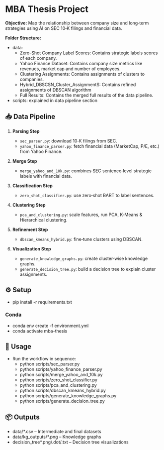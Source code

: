 # MBA Thesis Project

**Objective:** Map the relationship between company size and long‑term strategies using AI on SEC 10‑K filings and financial data.

**Folder Structure:**
   - data:
      -  Zero-Shot Company Label Scores: Contains strategic labels scores of each company.
      -  Yahoo Finance Dataset: Contains company size metrics like revenues, market cap and number of employees.
      -  Clustering Assignments: Contains assignments of clusters to companies.
      -  Hybrid_DBSCSN_Cluster_AssignmentS: Contains refined assignments of DBSCAN algorithm
      -  Full Results: Contains the merged full results of the data pipeline.
   - scripts: explained in data pipeline section
      
## 📥 Data Pipeline

1. **Parsing Step**  
   - `sec_parser.py`: download 10‑K filings from SEC.  
   - `yahoo_finance_parser.py`: fetch financial data (MarketCap, P/E, etc.) from Yahoo Finance.

2. **Merge Step**  
   - `merge_yahoo_and_10k.py`: combines SEC sentence‑level strategic labels with financial data.

3. **Classification Step**  
   - `zero_shot_classifier.py`: use zero‑shot BART to label sentences.

4. **Clustering Step**  
   - `pca_and_clustering.py`: scale features, run PCA, K‑Means & Hierarchical clustering.

5. **Refinement Step**  
   - `dbscan_kmeans_hybrid.py`: fine‑tune clusters using DBSCAN.

6. **Visualization Step**  
   - `generate_knowledge_graphs.py`: create cluster‑wise knowledge graphs.  
   - `generate_decision_tree.py`: build a decision tree to explain cluster assignments.

## ⚙️ Setup
-  pip install -r requirements.txt

### Conda
-  conda env create -f environment.yml
-  conda activate mba-thesis

## 🚀 Usage
-  Run the workflow in sequence:
   -  python scripts/sec_parser.py
   -  python scripts/yahoo_finance_parser.py
   -  python scripts/merge_yahoo_and_10k.py
   -  python scripts/zero_shot_classifier.py
   -  python scripts/pca_and_clustering.py
   -  python scripts/dbscan_kmeans_hybrid.py
   -  python scripts/generate_knowledge_graphs.py
   -  python scripts/generate_decision_tree.py

## 📦 Outputs
-  data/*.csv – Intermediate and final datasets
-  data/kg_outputs/*.png – Knowledge graphs
-  decision_tree*.png/.dot/.txt – Decision tree visualizations

